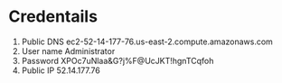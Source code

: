 # Credentails

1) Public DNS	ec2-52-14-177-76.us-east-2.compute.amazonaws.com
2) User name	Administrator
3) Password	    XPOc7uNlaa&G?j%F@UcJKT!hgnTCqfoh
4) Public IP    52.14.177.76


